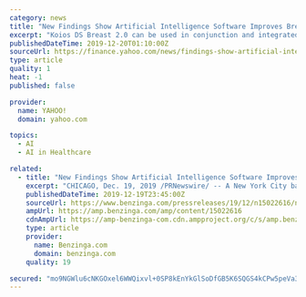 ```yaml
---
category: news
title: "New Findings Show Artificial Intelligence Software Improves Breast Cancer Detection and Physician Accuracy"
excerpt: "Koios DS Breast 2.0 can be used in conjunction and integrated directly into most major viewing workstation platforms and is directly available on the LOGIQ TM E10, GE Healthcare's next generation digital ultrasound system that integrates artificial intelligence, cloud connectivity, and advanced algorithms. Artificial intelligence software ..."
publishedDateTime: 2019-12-20T01:10:00Z
sourceUrl: https://finance.yahoo.com/news/findings-show-artificial-intelligence-software-004500787.html
type: article
quality: 1
heat: -1
published: false

provider:
  name: YAHOO!
  domain: yahoo.com

topics:
  - AI
  - AI in Healthcare

related:
  - title: "New Findings Show Artificial Intelligence Software Improves Breast Cancer Detection and Physician Accuracy"
    excerpt: "CHICAGO, Dec. 19, 2019 /PRNewswire/ -- A New York City based large volume private practice radiology group conducted a quality assurance review that included an 18 month software evaluation in the breast center comprised of nine (9) specialist radiologists using an FDA cleared artificial intelligence software by Koios Medical, Inc as a second ..."
    publishedDateTime: 2019-12-19T23:45:00Z
    sourceUrl: https://www.benzinga.com/pressreleases/19/12/n15022616/new-findings-show-artificial-intelligence-software-improves-breast-cancer-detection-and-physician-
    ampUrl: https://amp.benzinga.com/amp/content/15022616
    cdnAmpUrl: https://amp-benzinga-com.cdn.ampproject.org/c/s/amp.benzinga.com/amp/content/15022616
    type: article
    provider:
      name: Benzinga.com
      domain: benzinga.com
    quality: 19

secured: "mo9NGWlu6cNKGOxel6WWQixvl+0SP8kEnYkGlSoDfGB5K6SQGS4kCPw5peVa3dmo3enRY8KOXz8m9KsO6zuUX050H5vkFrhnRGBOVbC+qkbOzDMIOXJy/2PLPV3cvGgiUmc0+gyg4xtKZ9HP5aneMhp0ofkiS9x4muIyNnkBeaNfThTp7oZdtawln78qagJhxP0d0Ucu3q+jBjrVyIDriPmbKjTKQBMawuV9eu+pUdvvOq0kyoixzyMWypYm2u9BE2kXhfLMKHkfMDt1Cc9xzA==;k8BN0et00cjabjz1AxdZeg=="
---
```



